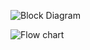 ![Block Diagram](https://user-images.githubusercontent.com/102499284/168094258-0ae6f89c-ef3b-47d6-978b-491fa135b4bc.png)


![Flow chart](https://user-images.githubusercontent.com/102499284/168094328-32a60d46-29ae-482b-bb24-87938ed6ff8a.png)

